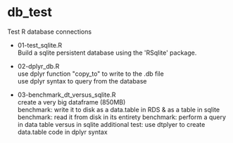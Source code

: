 # db_test
 Test R database connections

* 01-test_sqlite.R  
Build a sqlite persistent database using the 'RSqlite' package.

* 02-dplyr_db.R  
use dplyr function "copy_to" to write to the .db file  
use dplyr syntax to query from the database

* 03-benchmark_dt_versus_sqlite.R  
create a very big dataframe (850MB)  
benchmark: write it to disk as a data.table in RDS & as a table in sqlite  
benchmark: read it from disk in its entirety
benchmark: perform a query in data table versus in sqlite
additional test: use dtplyer to create data.table code in dplyr syntax

